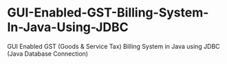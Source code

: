 # GUI-Enabled-GST-Billing-System-In-Java-Using-JDBC
GUI Enabled GST (Goods &amp; Service Tax) Billing System in Java using JDBC (Java Database Connection)
